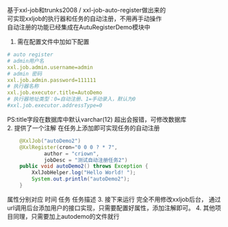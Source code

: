 基于xxl-job和trunks2008 / xxl-job-auto-register做出来的   
可实现xxljob的执行器和任务的自动注册，不用再手动操作  
自动注册的功能已经集成在AutuRegisterDemo模块中
1. 需在配置文件中加如下配置
```yaml
# auto register
# admin用户名
xxl.job.admin.username=admin
# admin 密码
xxl.job.admin.password=111111
# 执行器名称
xxl.job.executor.title=AutoDemo
# 执行器地址类型：0=自动注册、1=手动录入，默认为0
#xxl.job.executor.addressType=0
```
 PS:title字段在数据库中默认varchar(12) 超出会报错，可修改数据库   
2. 提供了一个注解 在任务上添加即可实现任务的自动注册
```java
    @XxlJob("autoDemo2")
    @XxlRegister(cron="0 0 0 ? * 7",
            author = "criown",
            jobDesc = "测试自动注册任务2")
    public void autoDemo2() throws Exception {
        XxlJobHelper.log("Hello World! ");
        System.out.println("autoDemo2");
    }
```
属性分别对应 时间 任务 任务描述
3. 接下来运行
完全不用修改xxljob后台， 通过url调用后台添加用户的接口实现，只需要配置好属性，添加注解即可。
4. 其他项目同理，只需要加上autodemo的文件就行